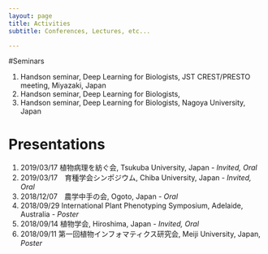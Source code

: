 ```yaml
---
layout: page
title: Activities
subtitle: Conferences, Lectures, etc...

---
```








#Seminars

1. Handson seminar, Deep Learning for Biologists, JST CREST/PRESTO meeting, Miyazaki, Japan 
2. Handson seminar, Deep Learning for Biologists, 
3. Handson seminar, Deep Learning for Biologists, Nagoya University, Japan

# Presentations

1. 2019/03/17    植物病理を紡ぐ会, Tsukuba University, Japan - *Invited, Oral* 
2. 2019/03/17　育種学会シンポジウム, Chiba University, Japan - *Invited, Oral*
3. 2018/12/07　農学中手の会, Ogoto, Japan - *Oral*
4. 2018/09/29    International Plant Phenotyping Symposium, Adelaide, Australia - *Poster*
5. 2018/09/14    植物学会, Hiroshima, Japan - *Invited, Oral*
6. 2018/09/11    第一回植物インフォマティクス研究会, Meiji University, Japan, *Poster*